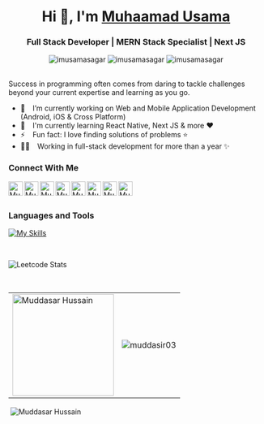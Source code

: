 <h1 align="center"> Hi 👋, I'm <a href="/">Muhaamad Usama</a></h1>
<h3 align="center">Full Stack Developer | MERN Stack Specialist | Next JS  </h3>

<div class="row" align="center">
    <img src="https://img.shields.io/github/followers/imusamasagar?label=Github%20Followers&style=for-the-badge" alt="imusamasagar" />
    <img src="https://img.shields.io/github/stars/imusamasagar?label=Github%20stars&style=for-the-badge" alt="imusamasagar" />
    <img  src="https://komarev.com/ghpvc/?username=imusamasagar&label=Profile Views&color=blue&style=for-the-badge" alt="imusamasagar" />


</div>

<br />

Success in programming often comes from daring to tackle challenges beyond your current expertise and learning as you go.

- 🔭 &ensp; I’m currently working on Web and Mobile Application Development (Android, iOS & Cross Platform)
- 🌱 &ensp; I'm currently learning React Native, Next JS & more ❤️
- ⚡ &ensp; Fun fact: I love finding solutions of problems ⭐
- 👨‍💻  &ensp; Working in full-stack development for more than a year ✨

### Connect With Me

[<img align="left" alt="Muhammad Usama | Website" target="blank" width="28px" src="https://firebasestorage.googleapis.com/v0/b/web-johannesmilke.appspot.com/o/other%2Fsocial%2Fwebsite.png?alt=media" />][website]
[<img align="left" alt="Muhammad Usama | Gmail" width="28px" src="https://www.vectorlogo.zone/logos/gmail/gmail-tile.svg" />][mail]
[<img align="left" alt="Muhammad Usama | Twitter" width="28px" src="https://www.vectorlogo.zone/logos/twitter/twitter-tile.svg" />][twitter]
[<img align="left" alt="Muhammad Usama | Instagram" width="28px" src="https://www.vectorlogo.zone/logos/instagram/instagram-tile.svg" />][instagram]
[<img align="left" alt="Muhammad Usama | Facebook" width="28px" src="https://www.vectorlogo.zone/logos/facebook/facebook-tile.svg" />][facebook]
[<img align="left" alt="Muhammad Usama| Medium" width="28px" src="https://www.vectorlogo.zone/logos/medium/medium-tile.svg" />][medium]
[<img align="left" alt="Muhammad Usama | Gmail" width="28px" src="https://www.vectorlogo.zone/logos/whatsapp/whatsapp-tile.svg" />][whatsapp]
[<img align="left" alt="Muhammad Usama | Linkedin" width="28px" src="https://www.vectorlogo.zone/logos/linkedin/linkedin-tile.svg" />][linkedin]

<br />
<br />

### Languages and Tools
[![My Skills](https://skillicons.dev/icons?i=nodejs,react,js,git,github,vscode,bootstrap,electron,express,githubactions,graphql,materialui,mongodb,netlify,nextjs,postman,redux,tailwind,ts,html,css&theme=light)]([https://muddasar-portfolio.netlify.app/])

<br />

![Leetcode Stats](https://leetcard.jacoblin.cool/muddasir03)

<br /> 


 <table cellspacing="0" cellpadding="0" style="border:none;" align="center">
  <tr>
    <td>
    <img align="center" src="https://github-readme-stats.vercel.app/api/top-langs?username=muddasir03&show_icons=true&locale=en&layout=compact" alt="Muddasar Hussain" height="200px" />
    </td>
    <td>
      <img align="center" src="https://github-readme-streak-stats.herokuapp.com/?user=muddasir03&" alt="muddasir03" />
    </td>
   </tr>
</table> 
  <p>&nbsp;<img align="center" src="https://github-readme-stats.vercel.app/api?username=muddasir03&show_icons=true&locale=en" alt="Muddasar Hussain" /></p>

<br />
<br />
<br />

[website]: /
[whatsapp]: https://wa.me/923012142747
[mail]: mailto:usamaist2747@gmail.com
[twitter]: https://twitter.com/home
[linkedin]: https://www.linkedin.com/in/usama-sagar-3b6581210/
[github]: https://github.com/imusamasagar
[instagram]: https://www.instagram.com/im_usamasagar/?igshid=OGQ5ZDc2ODk2ZA%3D%3D
[facebook]: https://www.facebook.com/home.php
[medium]: /
[vscode]: /
